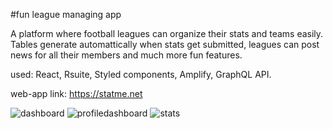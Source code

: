 #fun league managing app

A platform where football leagues can organize their stats and teams easily.
Tables generate automattically when stats get submitted, leagues can post news for all their members and much more fun features.

used: React, Rsuite, Styled components, Amplify, GraphQL API.

web-app link: https://statme.net

![dashboard](https://user-images.githubusercontent.com/58106977/192359765-9127cce2-8fd6-4531-bc33-fa3b34915572.png)
![profiledashboard](https://user-images.githubusercontent.com/58106977/192359789-64eec36f-8a32-44af-846a-bfd7223d3c19.png)
![stats](https://user-images.githubusercontent.com/58106977/192359793-235687cb-9aaa-43b8-a0a8-ce812add16bd.png)
